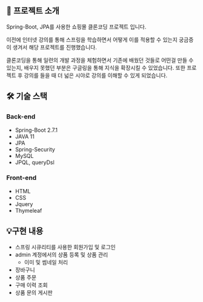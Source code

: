 ## 💁 프로젝트 소개

Spring-Boot, JPA를 사용한 쇼핑몰 클론코딩 프로젝트 입니다.

이전에 인터넷 강의를 통해 스프링을 학습하면서 어떻게 이를 적용할 수 있는지 궁금증이 생겨서 해당 프로젝트를 진행했습니다.

클론코딩을 통해 일련의 개발 과정을 체험하면서 기존에 배웠던 것들로 어떤걸 만들 수 있는지, 배우지 못했던 부분은 구글링을 통해 지식을 확장시킬 수 있었습니다. 또한 프로젝트 후 강의를 들을 때 더 넓은 시야로 강의를 이해할 수 있게 되었습니다.


## 🛠 기술 스택

### Back-end
* Spring-Boot 2.7.1
* JAVA 11
* JPA 
* Spring-Security
* MySQL
* JPQL, queryDsl

### Front-end
* HTML
* CSS
* Jquery
* Thymeleaf


## 💡구현 내용
* 스프링 시큐리티를 사용한 회원가입 및 로그인
* admin 계정에서의 상품 등록 및 상품 관리
  * 이미 및 썸네일 처리  
* 장바구니
* 상품 주문
* 구매 이력 조회
* 상품 문의 게시판

